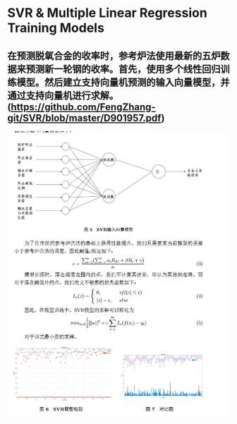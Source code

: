 # SVR & Multiple Linear Regression Training Models
## 在预测脱氧合金的收率时，参考炉法使用最新的五炉数据来预测新一轮钢的收率。首先，使用多个线性回归训练模型。然后建立支持向量机预测的输入向量模型，并通过支持向量机进行求解。(https://github.com/FengZhang-git/SVR/blob/master/D901957.pdf)
![](https://github.com/FengZhang-git/SVR/blob/master/theory.png)
![](https://github.com/FengZhang-git/SVR/blob/master/result.png)
